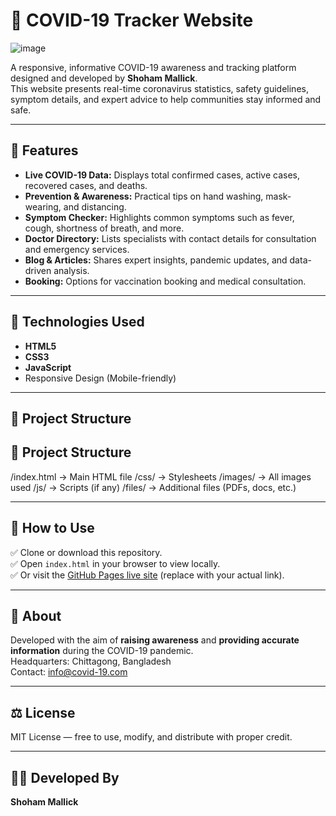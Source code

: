 # 🦠 COVID-19 Tracker Website
![image](https://github.com/user-attachments/assets/e27b5c56-4683-41ab-b553-f7a83cc7a7d8)


A responsive, informative COVID-19 awareness and tracking platform designed and developed by **Shoham Mallick**.  
This website presents real-time coronavirus statistics, safety guidelines, symptom details, and expert advice to help communities stay informed and safe.

---

## 🌟 Features

- **Live COVID-19 Data:** Displays total confirmed cases, active cases, recovered cases, and deaths.
- **Prevention & Awareness:** Practical tips on hand washing, mask-wearing, and distancing.
- **Symptom Checker:** Highlights common symptoms such as fever, cough, shortness of breath, and more.
- **Doctor Directory:** Lists specialists with contact details for consultation and emergency services.
- **Blog & Articles:** Shares expert insights, pandemic updates, and data-driven analysis.
- **Booking:** Options for vaccination booking and medical consultation.

---

## 🚀 Technologies Used

- **HTML5**
- **CSS3**
- **JavaScript**
- Responsive Design (Mobile-friendly)

---

## 📂 Project Structure
## 📂 Project Structure

/index.html       → Main HTML file
/css/             → Stylesheets
/images/          → All images used
/js/              → Scripts (if any)
/files/           → Additional files (PDFs, docs, etc.)

---

## 📝 How to Use

✅ Clone or download this repository.  
✅ Open `index.html` in your browser to view locally.  
✅ Or visit the [GitHub Pages live site](https://yourusername.github.io/) (replace with your actual link).

---

## 📌 About

Developed with the aim of **raising awareness** and **providing accurate information** during the COVID-19 pandemic.  
Headquarters: Chittagong, Bangladesh  
Contact: info@covid-19.com  

---

## ⚖ License

MIT License — free to use, modify, and distribute with proper credit.

---

## 👨‍💻 Developed By

**Shoham Mallick**

